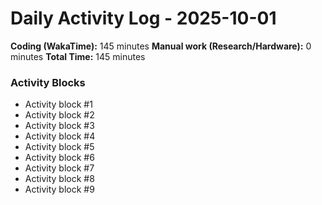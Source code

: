 # Daily Activity Log - 2025-10-01

**Coding (WakaTime):** 145 minutes
**Manual work (Research/Hardware):** 0 minutes
**Total Time:** 145 minutes

### Activity Blocks
- Activity block #1
- Activity block #2
- Activity block #3
- Activity block #4
- Activity block #5
- Activity block #6
- Activity block #7
- Activity block #8
- Activity block #9
